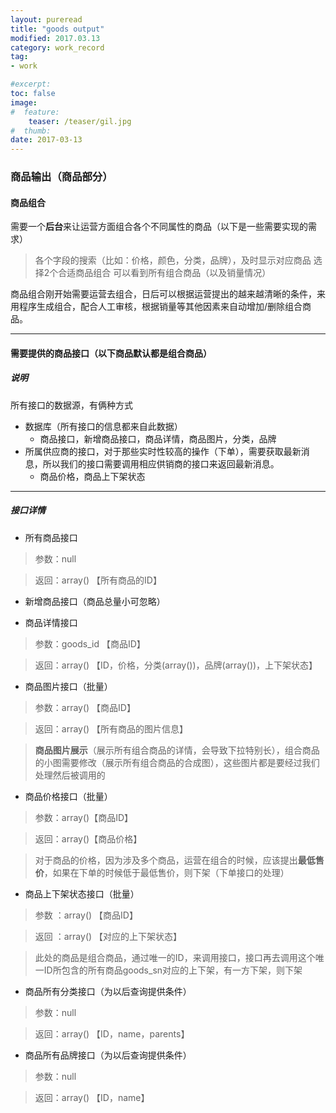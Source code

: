 ```yaml
---
layout: pureread
title: "goods output"
modified: 2017.03.13
category: work_record
tag:
- work

#excerpt:
toc: false
image:
#  feature:
    teaser: /teaser/gil.jpg
#  thumb:
date: 2017-03-13
---
```


### 商品输出（商品部分）

#### 商品组合
需要一个**后台**来让运营方面组合各个不同属性的商品（以下是一些需要实现的需求）
>各个字段的搜索（比如：价格，颜色，分类，品牌），及时显示对应商品
>选择2个合适商品组合
>可以看到所有组合商品（以及销量情况）

商品组合刚开始需要运营去组合，日后可以根据运营提出的越来越清晰的条件，来用程序生成组合，配合人工审核，根据销量等其他因素来自动增加/删除组合商品。

-------

#### 需要提供的商品接口（以下商品默认都是组合商品）

##### 说明

所有接口的数据源，有俩种方式
- 数据库（所有接口的信息都来自此数据）
    - 商品接口，新增商品接口，商品详情，商品图片，分类，品牌
- 所属供应商的接口，对于那些实时性较高的操作（下单），需要获取最新消息，所以我们的接口需要调用相应供销商的接口来返回最新消息。
    - 商品价格，商品上下架状态


----------


##### 接口详情

- 所有商品接口
>参数：null

>返回：array() 【所有商品的ID】

- 新增商品接口（商品总量小可忽略）

- 商品详情接口

>参数：goods_id 【商品ID】

>返回：array() 【ID，价格，分类(array())，品牌(array())，上下架状态】

- 商品图片接口（批量）

>参数：array() 【商品ID】

>返回：array() 【所有商品的图片信息】

>**商品图片展示**（展示所有组合商品的详情，会导致下拉特别长），组合商品的小图需要修改（展示所有组合商品的合成图），这些图片都是要经过我们处理然后被调用的

- 商品价格接口（批量）

>参数：array()【商品ID】

>返回：array()【商品价格】

>对于商品的价格，因为涉及多个商品，运营在组合的时候，应该提出**最低售价**，如果在下单的时候低于最低售价，则下架（下单接口的处理）

- 商品上下架状态接口（批量）

>参数 ：array() 【商品ID】

>返回 ：array() 【对应的上下架状态】

>此处的商品是组合商品，通过唯一的ID，来调用接口，接口再去调用这个唯一ID所包含的所有商品goods_sn对应的上下架，有一方下架，则下架

- 商品所有分类接口（为以后查询提供条件）

>参数：null

>返回：array() 【ID，name，parents】

- 商品所有品牌接口（为以后查询提供条件）

>参数：null

>返回：array() 【ID，name】
